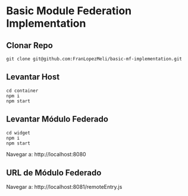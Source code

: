 # Basic Module Federation Implementation

## Clonar Repo

```
git clone git@github.com:FranLopezMeli/basic-mf-implementation.git
```
## Levantar Host
```
cd container
npm i
npm start
```
## Levantar Módulo Federado
```
cd widget
npm i
npm start
```

Navegar a: http://localhost:8080

## URL de Módulo Federado
Navegar a: http://localhost:8081/remoteEntry.js
